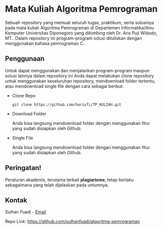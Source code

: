 # Mata Kuliah Algoritma Pemrograman

Sebuah repository yang memuat seluruh tugas, praktikum, serta solusinya pada mata kuliah Algoritma Pemrograman di Departemen Informatika/Ilmu Komputer Universitas Diponegoro yang dibimbing oleh Dr. Aris Puji Widodo, MT.. 
Dalam repository ini program-program solusi dituliskan dengan menggunakan bahasa pemrograman C.

## Penggunaan
Untuk dapat menggunakan dan menjalankan program-program maupun solusi lainnya dalam repository ini Anda dapat melakukan clone repository untuk menggunakan keseluruhan repository, mendownload folder tertentu, atau mendownload single file dengan cara sebagai berikut.

- Clone Repo
    ```shell
    git clone https://github.com/harisfi/TP_KULIAH.git
    ```
- Download Folder

    Anda bisa langsung mendownload folder dengan menggunakan fitur yang sudah disiapkan oleh Github.
- Single File

   Anda bisa langsung mendownload folder dengan menggunakan fitur yang sudah disiapkan oleh Github.

## Peringatan!
Peraturan akademis, terutama terkait **plagiarisme**, tetap berlaku sebagaimana
yang telah dijelaskan pada umumnya.

## Kontak

Sulhan Fuadi - <a href="mailto:sulhanfuadi096@gmail.com">Email</a>

Repo Link: https://github.com/sulhanfuadi/algoritma-pemrograman
